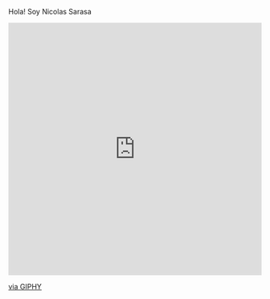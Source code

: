 Hola! Soy Nicolas Sarasa
<div style="width:100%;height:0;padding-bottom:100%;position:relative;"><iframe src="https://giphy.com/embed/dCKQlJsHV6zq8elZKr" width="100%" height="100%" style="position:absolute" frameBorder="0" class="giphy-embed" allowFullScreen></iframe></div><p><a href="https://giphy.com/gifs/visuals-stellar-vjloops-dCKQlJsHV6zq8elZKr">via GIPHY</a></p>
<!--
**nicosarasa/nicosarasa** is a ✨ _special_ ✨ repository because its `README.md` (this file) appears on your GitHub profile.

Here are some ideas to get you started:

- 🔭 I’m currently working on ...
- 🌱 I’m currently learning ...
- 👯 I’m looking to collaborate on ...
- 🤔 I’m looking for help with ...
- 💬 Ask me about ...
- 📫 How to reach me: ...
- 😄 Pronouns: ...
- ⚡ Fun fact: ...
-->
